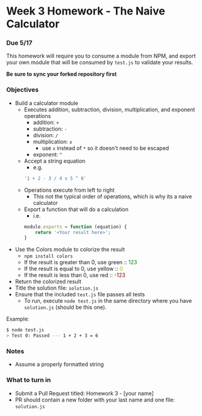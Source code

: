 # Week 3 Homework - The Naive Calculator
### Due 5/17

This homework will require you to consume a module from NPM, and export your own module that will be consumed by `test.js` to validate your results.

**Be sure to sync your forked repository first**

### Objectives
- Build a calculator module
  - Executes addition, subtraction, division, multiplication, and exponent operations
    - addition: `+`
    - subtraction: `-`
    - division: `/`
    - multiplication: `x`
      - use `x` instead of `*` so it doesn't need to be escaped
    - exponent: `^`
  - Accept a string equation
    - e.g.
    ```js
    '1 + 2 - 3 / 4 x 5 ^ 6'
    ```
  - Operations execute from left to right
    - This not the typical order of operations, which is why its a naive calculator
  - Export a function that will do a calculation
    - i.e.
    ```js
    module.exports = function (equation) {
        return '<Your result here>';
    }
    ```
- Use the Colors module to colorize the result
  - `npm install colors`
  - If the result is greater than 0, use green :: <span style="color:green">123</span>
  - If the result is equal to 0, use yellow :: <span style="color:rgb(180, 180, 0)">0</span>
  - If the result is less than 0, use red :: <span style="color: darkred">-123</span>
- Return the colorized result
- Title the solution file: `solution.js`
- Ensure that the included `test.js` file passes all tests
    - To run, execute `node test.js` in the same directory where you have `solution.js` (should be this one).

Example:

```sh
$ node test.js
> Test 0: Passed --- 1 + 2 + 3 = 6
```

### Notes
- Assume a properly formatted string

### What to turn in

- Submit a Pull Request titled: Homework 3 - [your name]
- PR should contain a new folder with your last name and one file: `solution.js`
